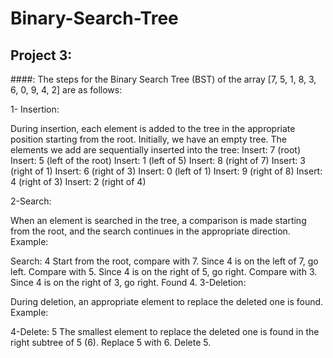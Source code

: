 # Binary-Search-Tree
## Project 3:
####: The steps for the Binary Search Tree (BST) of the array [7, 5, 1, 8, 3, 6, 0, 9, 4, 2] are as follows:

1- Insertion:

During insertion, each element is added to the tree in the appropriate position starting from the root.
Initially, we have an empty tree. The elements we add are sequentially inserted into the tree:
Insert: 7 (root)
Insert: 5 (left of the root)
Insert: 1 (left of 5)
Insert: 8 (right of 7)
Insert: 3 (right of 1)
Insert: 6 (right of 3)
Insert: 0 (left of 1)
Insert: 9 (right of 8)
Insert: 4 (right of 3)
Insert: 2 (right of 4)

2-Search:

When an element is searched in the tree, a comparison is made starting from the root, and the search continues in the appropriate direction.
Example:

Search: 4
Start from the root, compare with 7. Since 4 is on the left of 7, go left.
Compare with 5. Since 4 is on the right of 5, go right.
Compare with 3. Since 4 is on the right of 3, go right.
Found 4.
3-Deletion:

During deletion, an appropriate element to replace the deleted one is found.
Example:

4-Delete: 5
The smallest element to replace the deleted one is found in the right subtree of 5 (6).
Replace 5 with 6. Delete 5.







